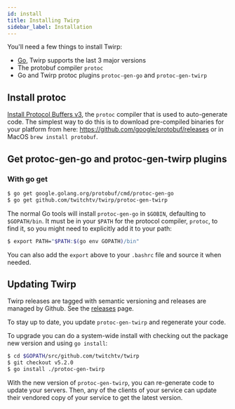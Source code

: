 ```yaml
---
id: install
title: Installing Twirp
sidebar_label: Installation
---
```


You'll need a few things to install Twirp:

 * [Go](https://golang.org/doc/install), Twirp supports the last 3 major versions
 * The protobuf compiler `protoc`
 * Go and Twirp protoc plugins `protoc-gen-go` and `protoc-gen-twirp`

## Install protoc

[Install Protocol Buffers v3](https://developers.google.com/protocol-buffers/docs/gotutorial),
the `protoc` compiler that is used to auto-generate code. The simplest way to do
this is to download pre-compiled binaries for your platform from here:
https://github.com/google/protobuf/releases or in MacOS `brew install protobuf`.

## Get protoc-gen-go and protoc-gen-twirp plugins

### With go get

```sh
$ go get google.golang.org/protobuf/cmd/protoc-gen-go
$ go get github.com/twitchtv/twirp/protoc-gen-twirp
```

The normal Go tools will install `protoc-gen-go` in `$GOBIN`, defaulting to
`$GOPATH/bin`. It must be in your `$PATH` for the protocol compiler, `protoc`,
to find it, so you might need to explicitly add it to your path:

```sh
$ export PATH="$PATH:$(go env GOPATH)/bin"
```

You can also add the `export` above to your `.bashrc` file and source it when needed.

## Updating Twirp

Twirp releases are tagged with semantic versioning and releases are managed by
Github. See the [releases](https://github.com/twitchtv/twirp/releases) page.

To stay up to date, you update `protoc-gen-twirp` and regenerate your code.

To upgrade you can do a system-wide install with checking
out the package new version and using `go install`:

```sh
$ cd $GOPATH/src/github.com/twitchtv/twirp
$ git checkout v5.2.0
$ go install ./protoc-gen-twirp
```

With the new version of `protoc-gen-twirp`, you can re-generate code to update
your servers. Then, any of the clients of your service can update their vendored
copy of your service to get the latest version.
